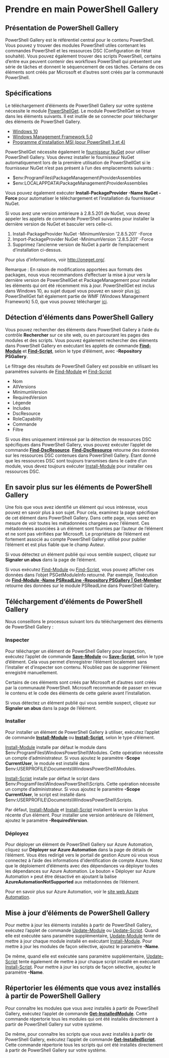 # Prendre en main PowerShell Gallery

## Présentation de PowerShell Gallery

PowerShell Gallery est le référentiel central pour le contenu PowerShell.
Vous pouvez y trouver des modules PowerShell utiles contenant les commandes PowerShell et les ressources DSC (Configuration de l’état souhaité). Vous pouvez également trouver des scripts PowerShell, certains d’entre eux peuvent contenir des workflows PowerShell qui présentent une série de tâches et donnent le séquencement de ces tâches.
Certains de ces éléments sont créés par Microsoft et d’autres sont créés par la communauté PowerShell.

## Spécifications

Le téléchargement d’éléments de PowerShell Gallery sur votre système nécessite le module [PowerShellGet](http://go.microsoft.com/fwlink/?LinkID=760387&clcid=0x409). Le module PowerShellGet se trouve dans les éléments suivants. Il est inutile de se connecter pour télécharger des éléments de PowerShell Gallery.

-   [Windows 10](http://go.microsoft.com/fwlink/?LinkID=624830&clcid=0x409)
-   [Windows Management Framework 5.0](http://go.microsoft.com/fwlink/?LinkId=398175)
-   [Programme d’installation MSI (pour PowerShell 3 et 4)](http://go.microsoft.com/fwlink/?LinkID=746217&clcid=0x409)

PowerShellGet nécessite également le [fournisseur NuGet](http://go.microsoft.com/fwlink/?LinkId=722208) pour utiliser PowerShell Gallery. Vous devrez installer le fournisseur NuGet automatiquement lors de la première utilisation de PowerShellGet si le fournisseur NuGet n’est pas présent à l’un des emplacements suivants :

-   $env:ProgramFiles\\PackageManagement\\ProviderAssemblies
-   $env:LOCALAPPDATA\\PackageManagement\\ProviderAssemblies

Vous pouvez également exécuter **Install-PackageProvider -Name NuGet -Force** pour automatiser le téléchargement et l’installation du fournisseur NuGet.

  
Si vous avez une version antérieure à 2.8.5.201 de NuGet, vous devez appeler les applets de commande PowerShell suivantes pour installer la dernière version de NuGet et basculer vers celle-ci.

1.  Install-PackageProvider NuGet -MinimumVersion '2.8.5.201' -Force
2.  Import-PackageProvider NuGet -MinimumVersion '2.8.5.201' -Force
3.  Supprimez l’ancienne version de NuGet à partir de l’emplacement d’installation ci-dessus.

Pour plus d’informations, voir <http://oneget.org/>.

  
Remarque : En raison de modifications apportées aux formats des packages, nous vous recommandons d’effectuer la mise à jour vers la dernière version de PowerShellGet et PackageManagement pour installer les éléments qui ont été récemment mis à jour. PowerShellGet est inclus dans Windows 10, au sujet duquel vous pouvez en savoir plus [ici](http://go.microsoft.com/fwlink/?LinkID=624830&clcid=0x409).
PowerShellGet fait également partie de WMF (Windows Management Framework) 5.0, que vous pouvez télécharger [ici](http://go.microsoft.com/fwlink/?LinkId=398175).

## Détection d’éléments dans PowerShell Gallery

Vous pouvez rechercher des éléments dans PowerShell Gallery à l’aide du contrôle **Rechercher** sur ce site web, ou en parcourant les pages des modules et des scripts. Vous pouvez également rechercher des éléments dans PowerShell Gallery en exécutant les applets de commande [**Find-Module**](http://go.microsoft.com/fwlink/?LinkID=760387&clcid=0x409) et [**Find-Script**](http://go.microsoft.com/fwlink/?LinkID=760387&clcid=0x409), selon le type d’élément, avec **-Repository PSGallery**.

Le filtrage des résultats de PowerShell Gallery est possible en utilisant les paramètres suivants de [Find-Module](http://go.microsoft.com/fwlink/?LinkID=760387&clcid=0x409) et [Find-Script](http://go.microsoft.com/fwlink/?LinkID=760387&clcid=0x409)

- Nom
- AllVersions
- MinimumVersion
- RequiredVersion
- Légende
- Includes
- DscResource
- RoleCapability
- Commande
- Filtre

Si vous êtes uniquement intéressé par la détection de ressources DSC spécifiques dans PowerShell Gallery, vous pouvez exécuter l’applet de commande [**Find-DscResource**](http://go.microsoft.com/fwlink/?LinkID=760387&clcid=0x409).
[**Find-DscResource**](http://go.microsoft.com/fwlink/?LinkID=760387&clcid=0x409) retourne des données sur les ressources DSC contenues dans PowerShell Gallery. Étant donné que les ressources DSC sont toujours transmises dans le cadre d’un module, vous devez toujours exécuter [Install-Module](http://go.microsoft.com/fwlink/?LinkID=760387&clcid=0x409) pour installer ces ressources DSC.

## En savoir plus sur les éléments de PowerShell Gallery

Une fois que vous avez identifié un élément qui vous intéresse, vous pouvez en savoir plus à son sujet. Pour cela, examinez la page spécifique de cet élément dans PowerShell Gallery. Dans cette page, vous serez en mesure de voir toutes les métadonnées chargées avec l’élément. Ces métadonnées associées à un élément sont fournies par l’auteur de l’élément et ne sont pas vérifiées par Microsoft. Le propriétaire de l’élément est fortement associé au compte PowerShell Gallery utilisé pour publier l’élément et est plus fiable que le champ Auteur.

Si vous détectez un élément publié qui vous semble suspect, cliquez sur **Signaler un abus** dans la page de l’élément.

Si vous exécutez [Find-Module](http://go.microsoft.com/fwlink/?LinkID=760387&clcid=0x409) ou [Find-Script](http://go.microsoft.com/fwlink/?LinkID=760387&clcid=0x409), vous pouvez afficher ces données dans l’objet PSGetModuleInfo retourné. Par exemple, l’exécution de [**Find-Module -Name PSReadLine -Repository PSGallery | Get-Member**](http://go.microsoft.com/fwlink/?LinkID=760387&clcid=0x409) retourne des données sur le module PSReadLine dans PowerShell Gallery.

## Téléchargement d’éléments de PowerShell Gallery

Nous conseillons le processus suivant lors du téléchargement des éléments de PowerShell Gallery :

### Inspecter

Pour télécharger un élément de PowerShell Gallery pour inspection, exécutez l’applet de commande [**Save-Module**](http://go.microsoft.com/fwlink/?LinkID=760387&clcid=0x409) ou [**Save-Script**](http://go.microsoft.com/fwlink/?LinkID=760387&clcid=0x409), selon le type d’élément. Cela vous permet d’enregistrer l’élément localement sans l’installer et d’inspecter son contenu. N’oubliez pas de supprimer l’élément enregistré manuellement.

Certains de ces éléments sont créés par Microsoft et d’autres sont créés par la communauté PowerShell. Microsoft recommande de passer en revue le contenu et le code des éléments de cette galerie avant l’installation.

Si vous détectez un élément publié qui vous semble suspect, cliquez sur **Signaler un abus** dans la page de l’élément.

### Installer

Pour installer un élément de PowerShell Gallery à utiliser, exécutez l’applet de commande [**Install-Module**](http://go.microsoft.com/fwlink/?LinkID=760387&clcid=0x409) ou [**Install-Script**](http://go.microsoft.com/fwlink/?LinkID=760387&clcid=0x409), selon le type d’élément.

[Install-Module](http://go.microsoft.com/fwlink/?LinkID=760387&clcid=0x409) installe par défaut le module dans $env:ProgramFiles\\WindowsPowerShell\\Modules. Cette opération nécessite un compte d’administrateur. Si vous ajoutez le paramètre **-Scope CurrentUser**, le module est installé dans $env:USERPROFILE\\Documents\\WindowsPowerShell\\Modules.

[Install-Script](http://go.microsoft.com/fwlink/?LinkID=760387&clcid=0x409) installe par défaut le script dans $env:ProgramFiles\\WindowsPowerShell\\Scripts. Cette opération nécessite un compte d’administrateur. Si vous ajoutez le paramètre **-Scope CurrentUser**, le script est installé dans $env:USERPROFILE\\Documents\\WindowsPowerShell\\Scripts.

Par défaut, [Install-Module](http://go.microsoft.com/fwlink/?LinkID=760387&clcid=0x409) et [Install-Script](http://go.microsoft.com/fwlink/?LinkID=760387&clcid=0x409) installent la version la plus récente d’un élément. Pour installer une version antérieure de l’élément, ajoutez le paramètre **-RequiredVersion**.

### Déployez

Pour déployer un élément de PowerShell Gallery sur Azure Automation, cliquez sur **Déployer sur Azure Automation** dans la page de détails de l’élément. Vous êtes redirigé vers le portail de gestion Azure où vous vous connectez à l’aide des informations d’identification de compte Azure. Notez que le déploiement d’éléments avec des dépendances va déployer toutes les dépendances sur Azure Automation. Le bouton « Déployer sur Azure Automation » peut être désactivé en ajoutant la balise **AzureAutomationNotSupported** aux métadonnées de l’élément.

Pour en savoir plus sur Azure Automation, voir le [site web Azure Automation](http://azure.microsoft.com/en-us/services/automation/).

## Mise à jour d’éléments de PowerShell Gallery

Pour mettre à jour les éléments installés à partir de PowerShell Gallery, exécutez l’applet de commande [Update-Module](http://go.microsoft.com/fwlink/?LinkID=760387&clcid=0x409) ou [Update-Script](http://go.microsoft.com/fwlink/?LinkID=760387&clcid=0x409). Quand elle est exécutée sans paramètre supplémentaire, [Update-Module](http://go.microsoft.com/fwlink/?LinkID=760387&clcid=0x409) tente de mettre à jour chaque module installé en exécutant [Install-Module](http://go.microsoft.com/fwlink/?LinkID=760387&clcid=0x409).
Pour mettre à jour les modules de façon sélective, ajoutez le paramètre **-Name**.

De même, quand elle est exécutée sans paramètre supplémentaire, [Update-Script](http://go.microsoft.com/fwlink/?LinkID=760387&clcid=0x409) tente également de mettre à jour chaque script installé en exécutant [Install-Script](http://go.microsoft.com/fwlink/?LinkID=760387&clcid=0x409).
Pour mettre à jour les scripts de façon sélective, ajoutez le paramètre **-Name**.

## Répertorier les éléments que vous avez installés à partir de PowerShell Gallery

Pour connaître les modules que vous avez installés à partir de PowerShell Gallery, exécutez l’applet de commande [**Get-InstalledModule**](http://go.microsoft.com/fwlink/?LinkID=760387&clcid=0x409). Cette commande répertorie tous les modules qui ont été installés directement à partir de PowerShell Gallery sur votre système.

De même, pour connaître les scripts que vous avez installés à partir de PowerShell Gallery, exécutez l’applet de commande [**Get-InstalledScript**](http://go.microsoft.com/fwlink/?LinkID=760387&clcid=0x409). Cette commande répertorie tous les scripts qui ont été installés directement à partir de PowerShell Gallery sur votre système.


<!--HONumber=Aug16_HO3-->


